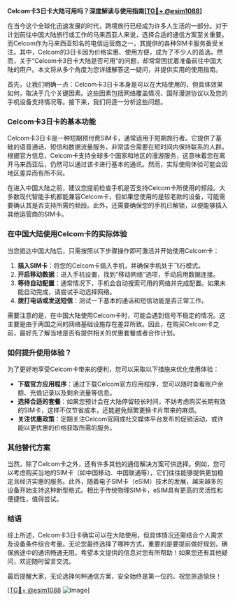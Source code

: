 **Celcom卡3日卡大陆可用吗？深度解读与使用指南[[TG💪+ @esim1088](https://t.me/s/esim1088)]**

在当今这个全球化迅速发展的时代，跨境旅行已经成为许多人生活的一部分。对于计划前往中国大陆旅行或工作的马来西亚人来说，选择合适的通信方案至关重要。而Celcom作为马来西亚知名的电信运营商之一，其提供的各种SIM卡服务备受关注。其中，Celcom的3日卡因为价格实惠、使用方便，成为了不少人的首选。然而，关于“Celcom卡3日卡大陆是否可用”的问题，却常常困扰着准备前往中国大陆的用户。本文将从多个角度为您详细解答这一疑问，并提供实用的使用指南。

首先，让我们明确一点：Celcom卡3日卡本身是可以在大陆使用的，但具体效果如何，取决于几个关键因素。这些因素包括网络覆盖情况、国际漫游协议以及您的手机设备支持情况等。接下来，我们将逐一分析这些问题。

### Celcom卡3日卡的基本功能

Celcom卡3日卡是一种短期预付费SIM卡，通常适用于短期旅行者。它提供了基础的语音通话、短信和数据流量服务，非常适合需要在短时间内保持联系的人群。根据官方信息，Celcom卡支持全球多个国家和地区的漫游服务，这意味着您在离开马来西亚后，仍然可以通过该卡进行基本的通讯。然而，实际使用体验可能会因地区差异而有所不同。

在进入中国大陆之前，建议您提前检查手机是否支持Celcom卡所使用的频段。大多数现代智能手机都能兼容Celcom卡，但如果您使用的是较老款的设备，可能需要确认其是否支持所需的频段。此外，还需要确保您的手机已解锁，以便能够插入其他运营商的SIM卡。

### 在中国大陆使用Celcom卡的实际体验

当您抵达中国大陆后，只需按照以下步骤操作即可激活并开始使用Celcom卡：

1. **插入SIM卡**：将您的Celcom卡插入手机，并确保手机处于飞行模式。
2. **开启移动数据**：进入手机设置，找到“移动网络”选项，手动启用数据连接。
3. **等待自动配置**：通常情况下，手机会自动搜索可用的网络并完成配置。如果未能自动完成，请尝试手动选择网络。
4. **拨打电话或发送短信**：测试一下基本的通话和短信功能是否正常工作。

需要注意的是，在中国大陆使用Celcom卡时，可能会遇到信号不稳定的情况。这主要是由于两国之间的网络基础设施存在差异所致。因此，在购买Celcom卡之前，最好先了解当地是否有提供相关的优惠套餐或者合作计划。

### 如何提升使用体验？

为了更好地享受Celcom卡带来的便利，您可以采取以下措施来优化使用体验：

- **下载官方应用程序**：通过下载Celcom官方应用程序，您可以随时查看账户余额、充值记录以及剩余流量等信息。
- **选择合适的套餐**：如果您预计会在大陆停留较长时间，不妨考虑购买长期有效的SIM卡，这样不仅节省成本，还能避免频繁更换卡片带来的麻烦。
- **关注优惠政策**：定期关注Celcom官网或社交媒体平台发布的促销活动，或许能以更优惠的价格获取所需的服务。

### 其他替代方案

当然，除了Celcom卡之外，还有许多其他的通信解决方案可供选择。例如，您可以考虑购买当地的SIM卡（如中国移动、中国联通等），它们往往能够提供更加稳定且经济实惠的服务。此外，随着电子SIM卡（eSIM）技术的发展，越来越多的设备开始支持这种新型格式。相比于传统物理SIM卡，eSIM具有更高的灵活性和便捷性，值得尝试。

### 结语

综上所述，Celcom卡3日卡确实可以在大陆使用，但具体情况还需结合个人需求及设备条件综合考量。无论您最终选择了哪种方式，重要的是要提前做好规划，确保旅途中的通讯畅通无阻。希望本文提供的信息对您有所帮助！如果您还有其他疑问，欢迎随时留言交流。

最后提醒大家，无论选择何种通信方案，安全始终是第一位的。祝您旅途愉快！

[[TG💪+ @esim1088](https://t.me/s/esim1088) ![Image](https://i.postimg.cc/4NQfJmqS/Snipaste-2025-05-13-00-14-12.png)]